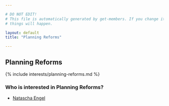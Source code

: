 ```yaml
---

# DO NOT EDIT!
# This file is automatically generated by get-members. If you change it, bad
# things will happen.

layout: default
title: "Planning Reforms"

---
```


## Planning Reforms

{% include interests/planning-reforms.md %}

### Who is interested in Planning Reforms?


* [Natascha Engel](/members/natascha-engel.html)
